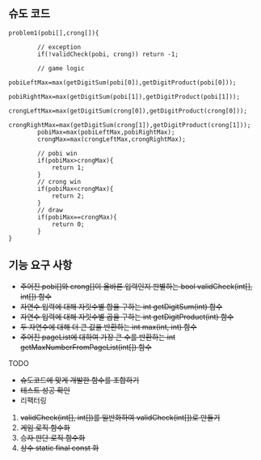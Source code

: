 ## 슈도 코드

```
problem1(pobi[],crong[]){

        // exception
        if(!validCheck(pobi, crong)) return -1;
        
        // game logic
        pobiLeftMax=max(getDigitSum(pobi[0]),getDigitProduct(pobi[0]));
        pobiRightMax=max(getDigitSum(pobi[1]),getDigitProduct(pobi[1]));
        crongLeftMax=max(getDigitSum(crong[0]),getDigitProduct(crong[0]));
        crongRightMax=max(getDigitSum(crong[1]),getDigitProduct(crong[1]));
        pobiMax=max(pobiLeftMax,pobiRightMax);
        crongMax=max(crongLeftMax,crongRightMax);
        
        // pobi win
        if(pobiMax>crongMax){
            return 1;
        }
        // crong win
        if(pobiMax<crongMax){
            return 2;
        }
        // draw
        if(pobiMax==crongMax){
            return 0;
        }
}
```

## 기능 요구 사항
- ~~주어진 pobi[]와 crong[]이 올바른 입력인지 판별하는 bool validCheck(int[], int[]) 함수~~
- ~~자연수 입력에 대해 자릿수별 합을 구하는 int getDigitSum(int) 함수~~
- ~~자연수 입력에 대해 자릿수별 곱을 구하는 int getDigitProduct(int) 함수~~
- ~~두 자연수에 대해 더 큰 값을 반환하는 int max(int, int) 함수~~
- ~~주어진 pageList에 대하여 가장 큰 수를 반환하는 int getMaxNumberFromPageList(int[]) 함수~~

TODO
- ~~슈도코드에 맞게 개발한 함수를 조합하기~~
- ~~테스트 성공 확인~~
- 리팩터링 
1. ~~validCheck(int[], int[])를 일반화하여 validCheck(int[])로 만들기~~
2. ~~게임 로직 함수화~~
3. ~~승자 판단 로직 함수화~~
4. ~~상수 static final const 화~~
